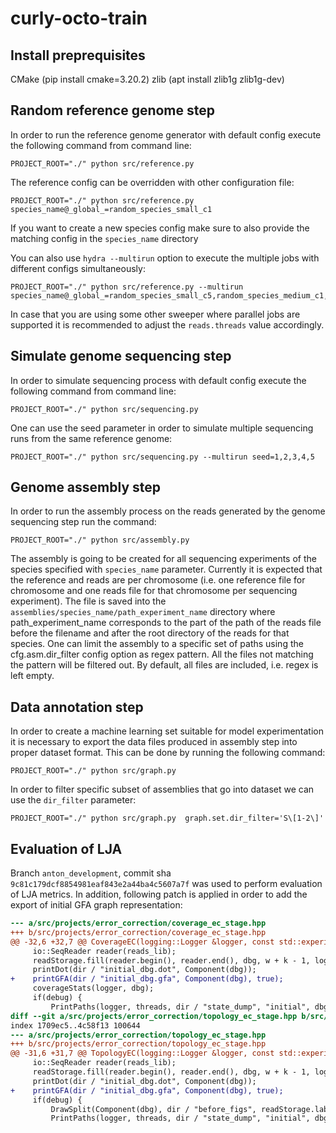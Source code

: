 # curly-octo-train
## Install preprequisites

CMake (pip install cmake=3.20.2)
zlib (apt install zlib1g zlib1g-dev)

## Random reference genome step

In order to run the reference genome generator with default config execute the following command from command line:

```
PROJECT_ROOT="./" python src/reference.py
```

The reference config can be overridden with other configuration file:

```
PROJECT_ROOT="./" python src/reference.py species_name@_global_=random_species_small_c1
```

If you want to create a new species config make sure to also provide the matching config in the `species_name` directory

You can also use `hydra --multirun` option to execute the multiple jobs with different configs simultaneously:

```
PROJECT_ROOT="./" python src/reference.py --multirun species_name@_global_=random_species_small_c5,random_species_medium_c1,random_species_medium_c5
```

In case that you are using some other sweeper where parallel jobs are supported it is recommended to adjust the `reads.threads` value accordingly.

## Simulate genome sequencing step

In order to simulate sequencing process with default config execute the following command from command line:

```
PROJECT_ROOT="./" python src/sequencing.py
```

One can use the seed parameter in order to simulate multiple sequencing runs from the same reference genome:

```
PROJECT_ROOT="./" python src/sequencing.py --multirun seed=1,2,3,4,5
```

## Genome assembly step

In order to run the assembly process on the reads generated by the genome sequencing step run the command:

```
PROJECT_ROOT="./" python src/assembly.py
```

The assembly is going to be created for all sequencing experiments of the species specified with `species_name` parameter. Currently it is expected that the reference and reads are per chromosome (i.e. one reference file for
chromosome and one reads file for that chromosome per sequencing experiment). The file is saved into the `assemblies/species_name/path_experiment_name` directory where path_experiment_name corresponds to the part of
the path of the reads file before the filename and after the root directory of the reads for that species.
One can limit the assembly to a specific set of paths using the cfg.asm.dir_filter config option as regex pattern.
All the files not matching the pattern will be filtered out. By default, all files are included, i.e. regex is left empty.

## Data annotation step

In order to create a machine learning set suitable for model experimentation it is necessary to export the
data files produced in assembly step into proper dataset format. This can be done by running the following command:

```
PROJECT_ROOT="./" python src/graph.py
```

In order to filter specific subset of assemblies that go into dataset we can use the `dir_filter` parameter:

```
PROJECT_ROOT="./" python src/graph.py  graph.set.dir_filter='S\[1-2\]'
```

## Evaluation of LJA

Branch `anton_development`, commit sha `9c81c179dcf8854981eaf843e2a44ba4c5607a7f` was used to perform evaluation of LJA metrics. In addition, following patch is applied
in order to add the export of initial GFA graph representation:
```diff
--- a/src/projects/error_correction/coverage_ec_stage.hpp
+++ b/src/projects/error_correction/coverage_ec_stage.hpp
@@ -32,6 +32,7 @@ CoverageEC(logging::Logger &logger, const std::experimental::filesystem::path &d
     io::SeqReader reader(reads_lib);
     readStorage.fill(reader.begin(), reader.end(), dbg, w + k - 1, logger, threads);
     printDot(dir / "initial_dbg.dot", Component(dbg));
+    printGFA(dir / "initial_dbg.gfa", Component(dbg), true);
     coverageStats(logger, dbg);
     if(debug) {
         PrintPaths(logger, threads, dir / "state_dump", "initial", dbg, readStorage, paths_lib, true);
diff --git a/src/projects/error_correction/topology_ec_stage.hpp b/src/projects/error_correction/topology_ec_stage.hpp
index 1709ec5..4c58f13 100644
--- a/src/projects/error_correction/topology_ec_stage.hpp
+++ b/src/projects/error_correction/topology_ec_stage.hpp
@@ -31,6 +31,7 @@ TopologyEC(logging::Logger &logger, const std::experimental::filesystem::path &d
     io::SeqReader reader(reads_lib);
     readStorage.fill(reader.begin(), reader.end(), dbg, w + k - 1, logger, threads);
     printDot(dir / "initial_dbg.dot", Component(dbg));
+    printGFA(dir / "initial_dbg.gfa", Component(dbg), true);
     if(debug) {
         DrawSplit(Component(dbg), dir / "before_figs", readStorage.labeler(), 25000);
         PrintPaths(logger, threads, dir / "state_dump", "initial", dbg, readStorage, paths_lib, false);
```
